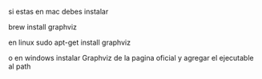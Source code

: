 si estas en mac debes instalar 

brew install graphviz

en linux
sudo apt-get install graphviz

o en windows instalar Graphviz de la pagina oficial y agregar el ejecutable al path